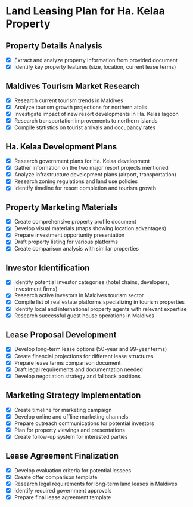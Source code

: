 # Land Leasing Plan for Ha. Kelaa Property

## Property Details Analysis
- [x] Extract and analyze property information from provided document
- [x] Identify key property features (size, location, current lease terms)

## Maldives Tourism Market Research
- [x] Research current tourism trends in Maldives
- [x] Analyze tourism growth projections for northern atolls
- [x] Investigate impact of new resort developments in Ha. Kelaa lagoon
- [x] Research transportation improvements to northern islands
- [x] Compile statistics on tourist arrivals and occupancy rates

## Ha. Kelaa Development Plans
- [x] Research government plans for Ha. Kelaa development
- [x] Gather information on the two major resort projects mentioned
- [x] Analyze infrastructure development plans (airport, transportation)
- [x] Research zoning regulations and land use policies
- [x] Identify timeline for resort completion and tourism growth

## Property Marketing Materials
- [x] Create comprehensive property profile document
- [x] Develop visual materials (maps showing location advantages)
- [x] Prepare investment opportunity presentation
- [x] Draft property listing for various platforms
- [x] Create comparison analysis with similar properties

## Investor Identification
- [x] Identify potential investor categories (hotel chains, developers, investment firms)
- [x] Research active investors in Maldives tourism sector
- [x] Compile list of real estate platforms specializing in tourism properties
- [x] Identify local and international property agents with relevant expertise
- [x] Research successful guest house operations in Maldives

## Lease Proposal Development
- [x] Develop long-term lease options (50-year and 99-year terms)
- [x] Create financial projections for different lease structures
- [x] Prepare lease terms comparison document
- [x] Draft legal requirements and documentation needed
- [x] Develop negotiation strategy and fallback positions

## Marketing Strategy Implementation
- [x] Create timeline for marketing campaign
- [x] Develop online and offline marketing channels
- [x] Prepare outreach communications for potential investors
- [x] Plan for property viewings and presentations
- [x] Create follow-up system for interested parties

## Lease Agreement Finalization
- [x] Develop evaluation criteria for potential lessees
- [x] Create offer comparison template
- [x] Research legal requirements for long-term land leases in Maldives
- [x] Identify required government approvals
- [x] Prepare final lease agreement template
